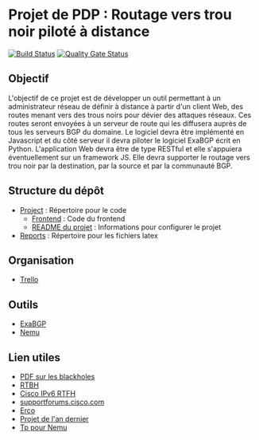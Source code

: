 # Projet de PDP : Routage vers trou noir piloté à distance

[![Build Status](https://travis-ci.org/OuiSouss/blackhole.svg?branch=master)](https://travis-ci.org/OuiSouss/blackhole)
[![Quality Gate Status](https://sonarcloud.io/api/project_badges/measure?project=OuiSouss_blackhole&metric=alert_status)](https://sonarcloud.io/dashboard?id=OuiSouss_blackhole)

## Objectif
L'objectif de ce projet est de développer un outil permettant à un administrateur réseau de définir à distance à partir d'un client Web, des routes menant vers des trous noirs pour dévier des attaques réseaux.
Ces routes seront envoyées à un serveur de route qui les diffusera auprès de tous les serveurs BGP du domaine.
Le logiciel devra être implémenté en Javascript et du côté serveur il devra piloter le logiciel ExaBGP écrit en Python.
L'application Web devra être de type RESTful et elle s'appuiera éventuellement sur un framework JS.
Elle devra supporter le routage vers trou noir par la destination, par la source et par la communauté BGP.

## Structure du dépôt

- [Project](./project) : Répertoire pour le code
  - [Frontend](./project/frontend) : Code du frontend
  - [README du projet](./project/README.md) : Informations pour configurer le projet
- [Reports](./reports) : Répertoire pour les fichiers latex


## Organisation
- [Trello](https://trello.com/invite/b/dZQteQPl/e0617eb1f7a6b316739c81d739760440/pdp-blackhole)

## Outils
- [ExaBGP](https://github.com/Exa-Networks/exabgp)
- [Nemu](https://gitlab.com/v-a/nemu)

## Lien utiles
- [PDF sur les blackholes](http://www.cisco.com/c/dam/en_us/about/security/intelligence/blackhole.pdf)
- [RTBH](http://packetlife.net/blog/2009/jul/6/remotely-triggered-black-hole-rtbh-routing/)
- [Cisco IPv6 RTFH](http://www.cisco.com/c/en/us/about/security-center/ipv6-remotely-triggered-black-hole.html)
- [supportforums.cisco.com](https://supportforums.cisco.com/discussion/12710041/bgp-remotely-triggered-black-hole-rtbh-routing)
- [Erco](https://erco.xyz/)
- [Projet de l'an dernier](https://services.emi.u-bordeaux.fr/projet/git/blackholepdp)
- [Tp pour Nemu](http://dept-info.labri.fr/~magoni/rvep/TD-RTBHR/)
